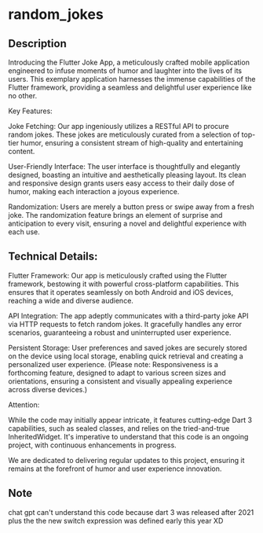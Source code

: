 #  random_jokes
## Description

Introducing the Flutter Joke App, a meticulously crafted mobile application engineered to infuse moments of humor and laughter into the lives of its users. This exemplary application harnesses the immense capabilities of the Flutter framework, providing a seamless and delightful user experience like no other.

Key Features:

Joke Fetching: Our app ingeniously utilizes a RESTful API to procure random jokes. These jokes are meticulously curated from a selection of top-tier humor, ensuring a consistent stream of high-quality and entertaining content.

User-Friendly Interface: The user interface is thoughtfully and elegantly designed, boasting an intuitive and aesthetically pleasing layout. Its clean and responsive design grants users easy access to their daily dose of humor, making each interaction a joyous experience.

Randomization: Users are merely a button press or swipe away from a fresh joke. The randomization feature brings an element of surprise and anticipation to every visit, ensuring a novel and delightful experience with each use.

## Technical Details:

Flutter Framework: Our app is meticulously crafted using the Flutter framework, bestowing it with powerful cross-platform capabilities. This ensures that it operates seamlessly on both Android and iOS devices, reaching a wide and diverse audience.

API Integration: The app adeptly communicates with a third-party joke API via HTTP requests to fetch random jokes. It gracefully handles any error scenarios, guaranteeing a robust and uninterrupted user experience.

Persistent Storage: User preferences and saved jokes are securely stored on the device using local storage, enabling quick retrieval and creating a personalized user experience. (Please note: Responsiveness is a forthcoming feature, designed to adapt to various screen sizes and orientations, ensuring a consistent and visually appealing experience across diverse devices.)

Attention:

While the code may initially appear intricate, it features cutting-edge Dart 3 capabilities, such as sealed classes, and relies on the tried-and-true InheritedWidget. It's imperative to understand that this code is an ongoing project, with continuous enhancements in progress.

We are dedicated to delivering regular updates to this project, ensuring it remains at the forefront of humor and user experience innovation.
## Note
 chat gpt can't understand this code because dart 3 was released after 2021 plus the the new switch expression was defined early this year XD
